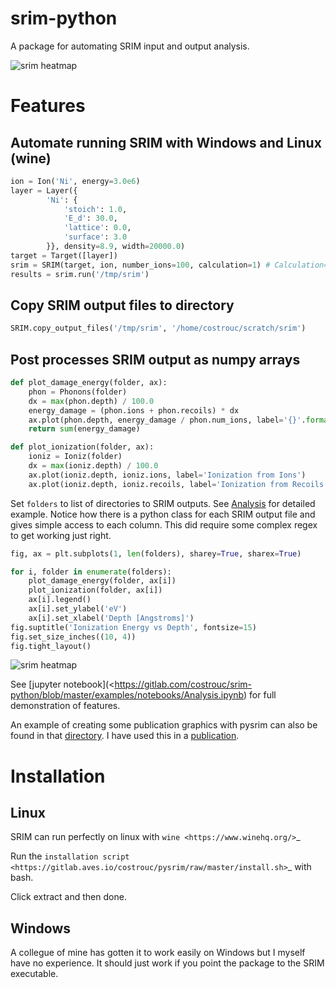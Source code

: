 # srim-python

A package for automating SRIM input and output analysis.

![srim heatmap](https://gitlab.com/costrouc/srim-python/raw/master/examples/images/length-heatmap-log.png)

# Features

## Automate running SRIM with Windows and Linux (wine)

``` python
ion = Ion('Ni', energy=3.0e6)
layer = Layer({
        'Ni': {
            'stoich': 1.0,
            'E_d': 30.0,
            'lattice': 0.0,
            'surface': 3.0
        }}, density=8.9, width=20000.0)
target = Target([layer])
srim = SRIM(target, ion, number_ions=100, calculation=1) # Calculation=2 => full cascade
results = srim.run('/tmp/srim')
```

## Copy SRIM output files to directory

``` python
SRIM.copy_output_files('/tmp/srim', '/home/costrouc/scratch/srim')
```

## Post processes SRIM output as numpy arrays

``` python
def plot_damage_energy(folder, ax):
    phon = Phonons(folder)
    dx = max(phon.depth) / 100.0
    energy_damage = (phon.ions + phon.recoils) * dx
    ax.plot(phon.depth, energy_damage / phon.num_ions, label='{}'.format(folder))
    return sum(energy_damage)

def plot_ionization(folder, ax):
    ioniz = Ioniz(folder)
    dx = max(ioniz.depth) / 100.0
    ax.plot(ioniz.depth, ioniz.ions, label='Ionization from Ions')
    ax.plot(ioniz.depth, ioniz.recoils, label='Ionization from Recoils')
```

Set `folders` to list of directories to SRIM outputs. See
[Analysis](https://gitlab.com/costrouc/srim-python/blob/master/examples/notebooks/Analysis.ipynb)
for detailed example. Notice how there is a python class for each SRIM
output file and gives simple access to each column. This did require
some complex regex to get working just right.

``` python
fig, ax = plt.subplots(1, len(folders), sharey=True, sharex=True)

for i, folder in enumerate(folders):
    plot_damage_energy(folder, ax[i])
    plot_ionization(folder, ax[i])
    ax[i].legend()
    ax[i].set_ylabel('eV')
    ax[i].set_xlabel('Depth [Angstroms]')
fig.suptitle('Ionization Energy vs Depth', fontsize=15)
fig.set_size_inches((10, 4))
fig.tight_layout()
```

![srim heatmap](https://gitlab.com/costrouc/srim-python/raw/master/examples/images/ionization-vs-depth.png)

See [jupyter
notebook](<https://gitlab.com/costrouc/srim-python/blob/master/examples/notebooks/Analysis.ipynb)
for full demonstration of features.

An example of creating some publication graphics with pysrim can also
be found in that
[directory](https://gitlab.com/costrouc/srim-python/blob/master/examples/notebooks/SiC.ipynb). I
have used this in a
[publication](https://doi.org/10.1016/j.cossms.2017.09.003).


# Installation

## Linux

SRIM can run perfectly on linux with `wine <https://www.winehq.org/>`_

Run the `installation script <https://gitlab.aves.io/costrouc/pysrim/raw/master/install.sh>`_ with bash.

Click extract and then done.

## Windows

A collegue of mine has gotten it to work easily on Windows but I
myself have no experience. It should just work if you point the
package to the SRIM executable.
